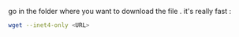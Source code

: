 go in the folder where you want to download the file .
it's really fast :

```bash
wget --inet4-only <URL>
```